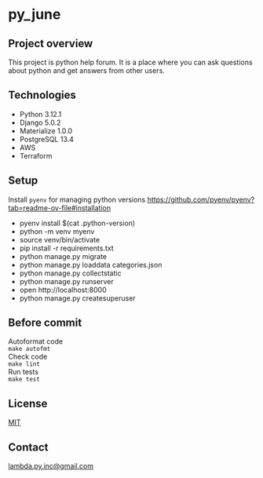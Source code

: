 # py_june

## Project overview
This project is python help forum. It is a place where you can ask questions about python and get answers 
from other users.

## Technologies
* Python 3.12.1
* Django 5.0.2
* Materialize 1.0.0
* PostgreSQL 13.4
* AWS
* Terraform

## Setup
Install `pyenv` for managing python versions https://github.com/pyenv/pyenv?tab=readme-ov-file#installation

* pyenv install $(cat .python-version)
* python -m venv myenv
* source venv/bin/activate
* pip install -r requirements.txt
* python manage.py migrate
* python manage.py loaddata categories.json
* python manage.py collectstatic
* python manage.py runserver
* open http://localhost:8000
* python manage.py createsuperuser

## Before commit
Autoformat code  
`make autofmt`  
Check code  
`make lint`   
Run tests  
`make test`

## License
[MIT](https://choosealicense.com/licenses/mit/)

## Contact
lambda.py.inc@gmail.com
